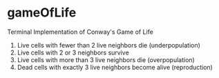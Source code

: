 # gameOfLife

Terminal Implementation of Conway's Game of Life

1. Live cells with fewer than 2 live neighbors die (underpopulation)
2. Live cells with 2 or 3 neighbors survive
3. Live cells with more than 3 live neighbors die (overpopulation)
4. Dead cells with exactly 3 live neighbors become alive (reproduction)